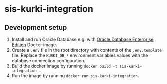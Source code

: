 # sis-kurki-integration

## Development setup

1. Install and run Oracle Database e.g. with [Oracle Database Enterprise Edition](https://hub.docker.com/_/oracle-database-enterprise-edition) Docker image.
2. Create a `.env` file in the root directory with contents of the `.env.template` file. Replace the `KURKI_DB_*` environment variables values with the database connection configuration.
3. Build the docker image by running `docker build -t sis-kurki-integration .`
4. Run the image by running `docker run sis-kurki-integration`.
